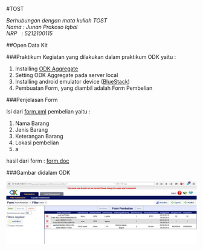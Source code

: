 #TOST

*Berhubungan dengan mata kuliah TOST<br>
Nama : Junan Prakoso Iqbal<br>
NRP &nbsp; : 5212100115*

##Open Data Kit

###Praktikum
Kegiatan yang dilakukan dalam praktikum ODK yaitu :

 1. Installing [ODK Aggregate][1]
 2. Setting ODK Aggregate pada server local
 3. Installing android emulator device ([BlueStack][2])
 4. Pembuatan Form, yang diambil adalah Form Pembelian

###Penjelasan Form

Isi dari [form.xml][3] pembelian yaitu :

 1. Nama Barang
 2. Jenis Barang
 3. Keterangan Barang
 4. Lokasi pembelian
 5. a

hasil dari form : [form.doc][4]

###Gambar didalam ODK

![SS ODK][img1]

  [1]: http://opendatakit.org/downloads
  [2]: http://www.bluestacks.com/download.html
  [3]: https://github.com/JunanP/TOST/blob/master/form/form.xml
  [4]: https://github.com/JunanP/TOST/blob/master/doc/form.doc
  [img1]: /SS/SS.jpg "SS ODK"